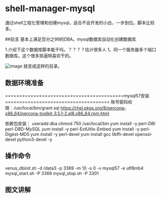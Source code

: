 # shell-manager-mysql
通过shell工程化管理和创建mysql。适合不会开发的小白，一步到位。脚本比较多。

##前言
  基本上满足百分之99的DBA。mysql数据库自动化创建数据库
  
  1.介绍下这个数据库脚本能干吗。？？？？估计很多人
    1。同一个服务器多个端口数据库。这个很多抠逼特喜欢干的。
    
  
![image](https://user-images.githubusercontent.com/30198924/232993803-3666ad3f-5dff-43ff-a784-f3c384ffa0ad.png)
就变成这样的目录。

## 数据环境准备
==========================================mysql57安装=====================================
账号密码权限：/usr/local/bin/grant.sql
https://rhel.pkgs.org/8/percona-x86_64/percona-toolkit-3.5.1-2.el8.x86_64.rpm.html

依赖包安装：
useradd dba
chmod 750 /usr/local/bin
yum install -y perl-DBI perl-DBD-MySQL
yum install -y perl-ExtUtils-Embed 
yum install -y perl-Digest-MD5
yum install -y perl-devel
yum install gcc libffi-devel openssl-devel python3-devel -y

## 操作命令
 venus_dbinit.sh -d /data3 -p 3369 -m 10 -s 0 -v mysql57 -e utf8mb4
 mysql_start.sh -P 3369
 mysql_stop.sh -P 3301
 
 ## 图文讲解
 

